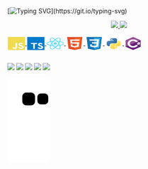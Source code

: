 [![Typing SVG](https://readme-typing-svg.herokuapp.com?size=15&duration=3000&color=1C8EF3&multiline=true&height=100&lines=%23+pra+qu%C3%AA+tantos+c%C3%B3digos%3F;%23+se+a+vida+n%C3%A3o+%C3%A9+programada;%23+e+as+melhores+coisas;%23+n%C3%A3o+tem+l%C3%B3gica.)](https://git.io/typing-svg)
<div align="center">
  <a href="https://github.com/BryanSnows">
 <img height="180em" src="https://github-readme-stats.vercel.app/api?username=BryanSnows&show_icons=true&theme=outrun&include_all_commits=true&count_private=true"/>
  <img height="150em" src="https://github-readme-stats.vercel.app/api/top-langs/?username=BryanSnows&layout=compact&langs_count=7&theme=outrun"/> 

</div>
  
  
<div style="display: inline_block"><br>
  <img align="center" alt="Rafa-Js" height="30" width="40" src="https://raw.githubusercontent.com/devicons/devicon/master/icons/javascript/javascript-plain.svg">
  <img align="center" alt="Rafa-Ts" height="30" width="40" src="https://raw.githubusercontent.com/devicons/devicon/master/icons/typescript/typescript-plain.svg">
  <img align="center" alt="Rafa-React" height="30" width="40" src="https://raw.githubusercontent.com/devicons/devicon/master/icons/react/react-original.svg">
  <img align="center" alt="Rafa-HTML" height="30" width="40" src="https://raw.githubusercontent.com/devicons/devicon/master/icons/html5/html5-original.svg">
  <img align="center" alt="Rafa-CSS" height="30" width="40" src="https://raw.githubusercontent.com/devicons/devicon/master/icons/css3/css3-original.svg">
  <img align="center" alt="Rafa-Python" height="30" width="40" src="https://raw.githubusercontent.com/devicons/devicon/master/icons/python/python-original.svg">
  <img align="center" alt="Rafa-Csharp" height="30" width="40" src="https://raw.githubusercontent.com/devicons/devicon/master/icons/csharp/csharp-original.svg">

</div>
  
  ##
 
<div> 
  <a href="https://www.youtube.com/channel/UCg73ZlWRQiMYt8t6qRSWHRw" target="_blank"><img src="https://img.shields.io/badge/YouTube-FF0000?style=for-the-badge&logo=youtube&logoColor=white" target="_blank"></a>
  <a href="https://www.instagram.com/bryan.snows/" target="_blank"><img src="https://img.shields.io/badge/-Instagram-%23E4405F?style=for-the-badge&logo=instagram&logoColor=white" target="_blank"></a>
 <a href="https://discord.com/channels/@me" target="_blank"><img src="https://img.shields.io/badge/Discord-7289DA?style=for-the-badge&logo=discord&logoColor=white" target="_blank"></a> 
  <a href = "bryan.nevesp@gmail.com"><img src="https://img.shields.io/badge/-Gmail-%23333?style=for-the-badge&logo=gmail&logoColor=white" target="_blank"></a>
  <a href="https://www.linkedin.com/in/bryannevespinto/" target="_blank"><img src="https://img.shields.io/badge/-LinkedIn-%230077B5?style=for-the-badge&logo=linkedin&logoColor=white" target="_blank"></a> 
 
  ![Snake animation](https://github.com/rafaballerini/rafaballerini/blob/output/github-contribution-grid-snake.svg)

 
</div>
 
 
